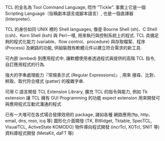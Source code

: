 TCL 的全名為 Tool Command Language, 唸作 ”Tickle”. 
事實上它是一個 Scripting Language（俗稱劇本語言或腳本語言）, 也是一個直譯器 (Interpreter).

TCL 的身份如同 UNIX 裡的 Shell languages,
像是 Bourne Shell (sh)、C Shell (csh)、Korn Shell (ksh) 與 Perl一樣, 用來執行與控制系統上的程式.
TCL 具備足夠的程式化能力 (variable、flow control、procedure) 與存取檔案、程序 (Process) 及網路的功能, 供組裝既有軟體元件以建立符合需求的新工具.

可內嵌 (embed) 到應用程式中, 讓軟體使用者透過程式員提供的高階 TCL 指令, 自訂應用程式的行為.

強大的字串處理能力『常規表示式 (Regular Expressions)』, 用來
搜尋、比對、粹取、取代符合樣式 (patter) 的複雜字串.

可用 C 語言開發 TCL Extension Library, 擴充 TCL 的指令與能力, 例如
Tk extension 讓 TCL 擁有 GUI Programming 的功能
expect extension 用來開發可與應用程式互動式溝通的程式

已有一大堆可在各式場合發揮效用的 package, 諸如各種
網路應用(ftp, http、email, dns, msn, icq 等)
圖形化介面開發 (TK, BWidget, Tktable, SpecTCL, VisualTCL, ActiveState KOMODO)
物件導向程式開發 (incrTcl, XOTcl, SNIT 等)
資料庫程式開發 (MetaKit, daFT 等)

